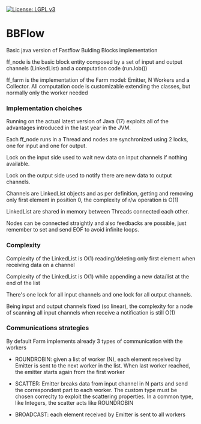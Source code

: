 [![License: LGPL v3](https://img.shields.io/badge/License-LGPL%20v3-blue.svg)](https://github.com/st4ck/BBFlow/blob/master/LICENSE)

# BBFlow
Basic java version of Fastflow Bulding Blocks implementation

ff_node is the basic block entity composed by a set of input and output channels (LinkedList<T>) and a computation code (runJob())
  
ff_farm is the implementation of the Farm model: Emitter, N Workers and a Collector. All computation code is customizable extending the classes, but normally only the worker needed
  

### Implementation choiches
Running on the actual latest version of Java (17) exploits all of the advantages introduced in the last year in the JVM.
  
Each ff_node runs in a Thread and nodes are synchronized using 2 locks, one for input and one for output.
  
Lock on the input side used to wait new data on input channels if nothing available.
  
Lock on the output side used to notify there are new data to output channels.
  
Channels are LinkedList objects and as per definition, getting and removing only first element in position 0, the complexity of r/w operation is O(1)
  
LinkedList are shared in memory between Threads connected each other.
  
Nodes can be connected straightly and also feedbacks are possible, just remember to set and send EOF to avoid infinite loops.
  

### Complexity
Complexity of the LinkedList is O(1) reading/deleting only first element when receiving data on a channel
  
Complexity of the LinkedList is O(1) while appending a new data/list at the end of the list
  
There's one lock for all input channels and one lock for all output channels.
  
Being input and output channels fixed (so linear), the complexity for a node of scanning all input channels when receive a notification is still O(1)
  

### Communications strategies
By default Farm implements already 3 types of communication with the workers
  
- ROUNDROBIN: given a list of worker (N), each element received by Emitter is sent to the next worker in the list. When last worker reached, the emitter starts again from the first worker
  
- SCATTER: Emitter breaks data from input channel in N parts and send the correspondent part to each worker. The custom type must be chosen correclty to exploit the scattering properties. In a common type, like Integers, the scatter acts like ROUNDROBIN
  
- BROADCAST: each element received by Emitter is sent to all workers
  
